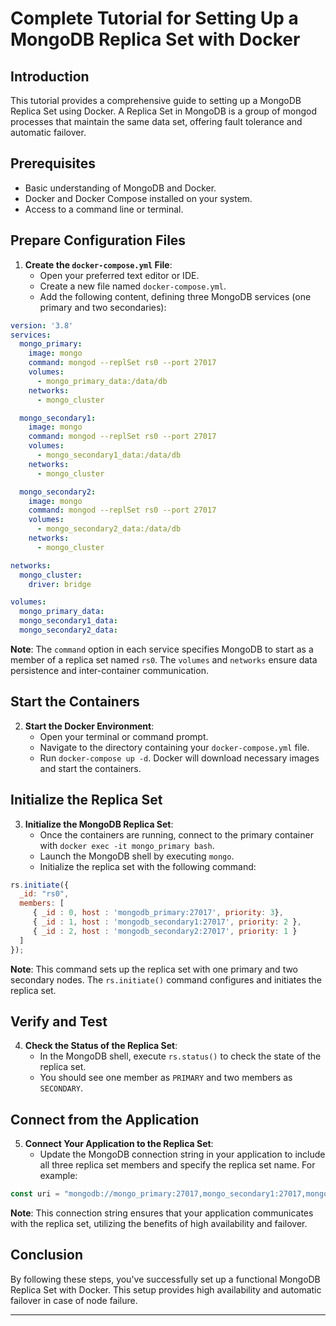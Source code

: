 # Complete Tutorial for Setting Up a MongoDB Replica Set with Docker

## Introduction

This tutorial provides a comprehensive guide to setting up a MongoDB Replica Set using Docker. A Replica Set in MongoDB is a group of mongod processes that maintain the same data set, offering fault tolerance and automatic failover.

## Prerequisites

- Basic understanding of MongoDB and Docker.
- Docker and Docker Compose installed on your system.
- Access to a command line or terminal.

## Prepare Configuration Files

1. **Create the `docker-compose.yml` File**:
   - Open your preferred text editor or IDE.
   - Create a new file named `docker-compose.yml`.
   - Add the following content, defining three MongoDB services (one primary and two secondaries):

```yaml
version: '3.8'
services:
  mongo_primary:
    image: mongo
    command: mongod --replSet rs0 --port 27017
    volumes:
      - mongo_primary_data:/data/db
    networks:
      - mongo_cluster

  mongo_secondary1:
    image: mongo
    command: mongod --replSet rs0 --port 27017
    volumes:
      - mongo_secondary1_data:/data/db
    networks:
      - mongo_cluster

  mongo_secondary2:
    image: mongo
    command: mongod --replSet rs0 --port 27017
    volumes:
      - mongo_secondary2_data:/data/db
    networks:
      - mongo_cluster

networks:
  mongo_cluster:
    driver: bridge

volumes:
  mongo_primary_data:
  mongo_secondary1_data:
  mongo_secondary2_data:
```

**Note**: The `command` option in each service specifies MongoDB to start as a member of a replica set named `rs0`. The `volumes` and `networks` ensure data persistence and inter-container communication.

## Start the Containers

2. **Start the Docker Environment**:
   - Open your terminal or command prompt.
   - Navigate to the directory containing your `docker-compose.yml` file.
   - Run `docker-compose up -d`. Docker will download necessary images and start the containers.

## Initialize the Replica Set

3. **Initialize the MongoDB Replica Set**:
   - Once the containers are running, connect to the primary container with `docker exec -it mongo_primary bash`.
   - Launch the MongoDB shell by executing `mongo`.
   - Initialize the replica set with the following command:

```javascript
rs.initiate({
  _id: "rs0",
  members: [
     { _id : 0, host : 'mongodb_primary:27017', priority: 3}, 
     { _id : 1, host : 'mongodb_secondary1:27017', priority: 2 },
     { _id : 2, host : 'mongodb_secondary2:27017', priority: 1 }
  ]
});
```

**Note**: This command sets up the replica set with one primary and two secondary nodes. The `rs.initiate()` command configures and initiates the replica set.

## Verify and Test

4. **Check the Status of the Replica Set**:
   - In the MongoDB shell, execute `rs.status()` to check the state of the replica set.
   - You should see one member as `PRIMARY` and two members as `SECONDARY`.

## Connect from the Application

5. **Connect Your Application to the Replica Set**:
   - Update the MongoDB connection string in your application to include all three replica set members and specify the replica set name. For example:

```javascript
const uri = "mongodb://mongo_primary:27017,mongo_secondary1:27017,mongo_secondary2:27017/yourdbname?replicaSet=rs0";
```

**Note**: This connection string ensures that your application communicates with the replica set, utilizing the benefits of high availability and failover.

## Conclusion

By following these steps, you've successfully set up a functional MongoDB Replica Set with Docker. This setup provides high availability and automatic failover in case of node failure.

---

